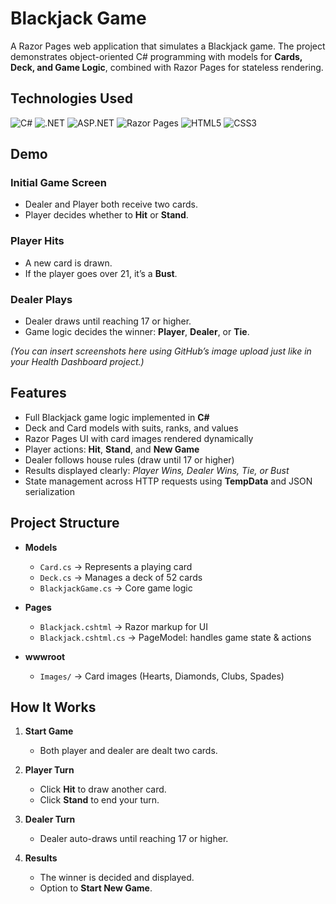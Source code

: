 # Blackjack Game 

A Razor Pages web application that simulates a Blackjack game. The project demonstrates object-oriented C# programming with models for **Cards, Deck, and Game Logic**, combined with Razor Pages for stateless rendering.

## Technologies Used  

![C#](https://img.shields.io/badge/c%23-%23239120.svg?style=for-the-badge&logo=csharp&logoColor=white) ![.NET](https://img.shields.io/badge/.NET-512BD4?style=for-the-badge&logo=dotnet&logoColor=white) ![ASP.NET](https://img.shields.io/badge/asp.net-%231572B6.svg?style=for-the-badge&logo=dotnet&logoColor=white) ![Razor Pages](https://img.shields.io/badge/razor%20pages-512BD4.svg?style=for-the-badge&logo=blazor&logoColor=white) ![HTML5](https://img.shields.io/badge/html5-%23E34F26.svg?style=for-the-badge&logo=html5&logoColor=white) ![CSS3](https://img.shields.io/badge/css3-%231572B6.svg?style=for-the-badge&logo=css3&logoColor=white)  

## Demo  

### Initial Game Screen  
- Dealer and Player both receive two cards.  
- Player decides whether to **Hit** or **Stand**.  

### Player Hits  
- A new card is drawn.  
- If the player goes over 21, it’s a **Bust**.  

### Dealer Plays  
- Dealer draws until reaching 17 or higher.  
- Game logic decides the winner: **Player**, **Dealer**, or **Tie**.  

*(You can insert screenshots here using GitHub’s image upload just like in your Health Dashboard project.)*  

## Features  

- Full Blackjack game logic implemented in **C#**  
- Deck and Card models with suits, ranks, and values  
- Razor Pages UI with card images rendered dynamically  
- Player actions: **Hit**, **Stand**, and **New Game**  
- Dealer follows house rules (draw until 17 or higher)  
- Results displayed clearly: *Player Wins, Dealer Wins, Tie, or Bust*  
- State management across HTTP requests using **TempData** and JSON serialization  

## Project Structure   

- **Models**
  - `Card.cs` -> Represents a playing card
  - `Deck.cs` -> Manages a deck of 52 cards
  - `BlackjackGame.cs` -> Core game logic  

- **Pages**
  - `Blackjack.cshtml` -> Razor markup for UI
  - `Blackjack.cshtml.cs` -> PageModel: handles game state & actions  

- **wwwroot**
  - `Images/` -> Card images (Hearts, Diamonds, Clubs, Spades)  


## How It Works  

1. **Start Game**  
   - Both player and dealer are dealt two cards.  

2. **Player Turn**  
   - Click **Hit** to draw another card.  
   - Click **Stand** to end your turn.  

3. **Dealer Turn**  
   - Dealer auto-draws until reaching 17 or higher.  

4. **Results**  
   - The winner is decided and displayed.  
   - Option to **Start New Game**. 


